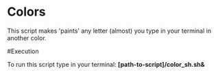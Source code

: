 # Colors

This script makes 'paints' any letter (almost) you type in your terminal in another color.

#Execution

To run this script type in your terminal: 
<b> [path-to-script]/color_sh.sh& </b>

